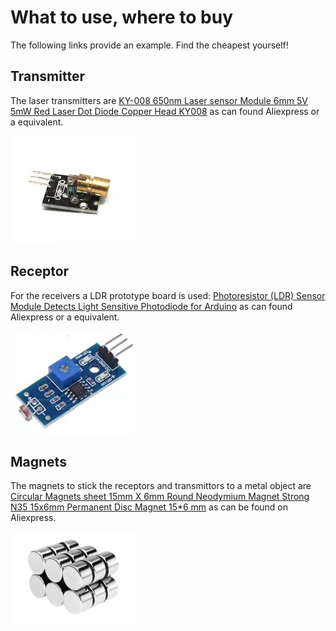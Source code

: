 
# What to use, where to buy

The following links provide an example. Find the cheapest yourself!

## Transmitter
The laser transmitters are [KY-008 650nm Laser sensor Module 6mm 5V 5mW Red Laser Dot Diode Copper Head KY008](https://www.aliexpress.com/item/4000693969769.html?spm=a2g0o.cart.0.0.43a738dam0hMLE&mp=1) as can found Aliexpress or a equivalent.

![laser](images/laser.jpg)


## Receptor
For the receivers a LDR prototype board is used: [Photoresistor (LDR) Sensor Module Detects Light Sensitive Photodiode for Arduino](https://www.aliexpress.com/item/32452315745.html) as can found Aliexpress or a equivalent.

![ldr](images/ldr.jpg)


## Magnets
The magnets to stick the receptors and transmittors to a metal object are [Circular Magnets sheet 15mm X 6mm Round Neodymium Magnet Strong N35 15x6mm Permanent Disc Magnet 15*6 mm](https://www.aliexpress.com/item/1005001581640011.html) as can be found on Aliexpress.

![magnets](images/magnets.jpg)
